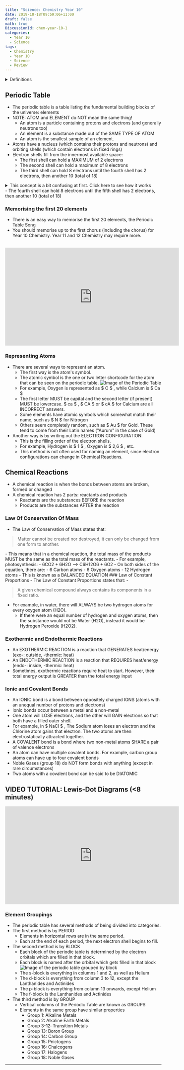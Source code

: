 ```yaml
---
title: "Science: Chemistry Year 10"
date: 2019-10-18T09:59:06+11:00
draft: false
math: true
DiscussionId: chem-year-10-1
categories:
  - Year 10
  - Science
tags:
  - Chemistry
  - Year 10
  - Science
  - Review
---
```


<details>
<summary> Definitions </summary>

- Ion: An atom which is electrostatically charged
- Cation: Positively Charged ion
- Anion: Negatively Charged ion
- Valence shell: Outermost electron shell
- Octet: 8 electrons in the valence shell (2 if the element is Hydrogen or Helium)
- Catalyst: something that causes and/or speeds up chemical reactions
- Proton: positively charged hadron
- Neutron: neutral hadron
- Electron: negatively charged lepton
- exothermic: emits heat
- endothermic: absorbs heat
- Atomic number: number of protons
- Atomic mass: number of protons + number of neutrons
- Neutralisation: mixing an acid and a base to create water
- Corrosion: a gas or liquid chemically attacking an exposed surface
- Combustion: exothermic reaction between a fuel and oxidiser, which produces heat, light and gaseous products
- decomposition: when a single compound breaks down into two or more compounds
- oxidisation: corrosion reaction where the gas/liquid is Oxygen (O)
- Precipitation: formation of an insoluble solid when two soluble solutions are combined (product is known as a precipitate)
- Acid-Metal reaction: when an acid and metal react to produce a metallic salt and Hydrogen

</details>

## Periodic Table
- The periodic table is a table listing the fundamental building blocks of the universe: elements
- NOTE: ATOM and ELEMENT do NOT mean the same thing!
  - An atom is a particle containing protons and electrons (and generally neutrons too)
  - An element is a substance made out of the SAME TYPE OF ATOM
  - An atom is the smallest sample of an element.
- Atoms have a nucleus (which contains their protons and neutrons) and orbiting shells (which contain electrons in fixed rings)
- Electron shells fill from the innermost available space:
  - The first shell can hold a MAXIMUM of 2 electrons
  - The second shell can hold a maximum of 8 electrons
  - The third shell can hold 8 electrons until the fourth shell has 2 electrons, then another 10 (total of 18)
<details>
<summary>    This concept is a bit confusing at first. Click here to see how it works </summary>
      - In the fourth period, Potassium has an electron configuration of Potassium is  $ 2,8,8,1 $
      - Calcium is  $ 2,8,8,2 $
      - Scandium is  $ 2,8,9,2 $ . After the 4th shell has 2 electrons, they begin to fill from the 3rd shell until Zinc, which fills the third shell to its capacity of 18 ( $ 2,8,18,2 $ ).
      - After Zinc, electrons fill the outermost shell again until Krypton ( $ 2,8,18,8 $ ), after which the fifth shell starts filling.
      - This trend occurs for shells 3/4 and 4/5.
</details>
  - The fourth shell can hold 8 electrons until the fifth shell has 2 electrons, then another 10 (total of 18)

### Memorising the first 20 elements
- There is an easy way to memorise the first 20 elements, the Periodic Table Song
- You should memorise up to the first chorus (including the chorus) for Year 10 Chemistry. Year 11 and 12 Chemistry may require more.
<br>
<iframe width="560" height="315" src="https://www.youtube.com/embed/rz4Dd1I_fX0" frameborder="0" allow="accelerometer; autoplay; encrypted-media; gyroscope; picture-in-picture" allowfullscreen></iframe>

### Representing Atoms
- There are several ways to represent an atom.
  - The first way is the atom's symbol.
  - The atomic symbol is the one or two letter shortcode for the atom that can be seen on the periodic table.
![Image of the Periodic Table](https://upload.wikimedia.org/wikipedia/commons/2/2e/Simple_Periodic_Table_Chart-en.svg)
  - For example, Oxygen is represented as  $ O $ , while Calcium is  $ Ca $
  - The first letter MUST be capital and the second letter (if present) MUST be lowercase.  $ ca $ ,  $ CA $  or  $ cA $  for Calcium are all INCORRECT answers.
  - Some elements have atomic symbols which somewhat match their name, such as  $ N $  for Nitrogen
  - Others seem completely random, such as  $ Au $  for Gold. These tend to come from their Latin names ("Aurum" in the case of Gold)
- Another way is by writing out the ELECTRON CONFIGURATION.
  - This is the filling order of the electron shells.
  - For example, Hydrogen is  $ 1 $ , Oxygen is  $ 2,6 $ , etc.
  - This method is not often used for naming an element, since electron configurations can change in Chemical Reactions.

## Chemical Reactions
- A chemical reaction is when the bonds between atoms are broken, formed or changed
- A chemical reaction has 2 parts: reactants and products
  - Reactants are the substances BEFORE the reaction
  - Products are the substances AFTER the reaction
### Law Of Conservation Of Mass
- The Law of Conservation of Mass states that:
<blockquote>Matter cannot be created nor destroyed, it can only be changed from one form to another.</blockquote>
- This means that in a chemical reaction, the total mass of the products MUST be the same as the total mass of the reactants.
- For example, photosynthesis:
  - 6CO2 + 6H2O —> C6H12O6 + 6O2
  - On both sides of the equation, there are:
    - 6 Carbon atoms
    - 6 Oxygen atoms
    - 12 Hydrogen atoms
  - This is known as a BALANCED EQUATION
### Law of Constant Proportions
- The Law of Constant Proportions states that:
- <blockquote>A given chemical compound always contains its components in a fixed ratio.</blockquote>

- For example, in water, there will ALWAYS be two hydrogen atoms for every oxygen atom (H2O).
  - If there were an equal number of hydrogen and oxygen atoms, then the substance would not be Water (H2O), instead it would be Hydrogen Peroxide (H2O2).
### Exothermic and Endothermic Reactions
- An EXOTHERMIC REACTION is a reaction that GENERATES heat/energy (exo-: outside, -thermic: heat)
- An ENDOTHERMIC REACTION is a reaction that REQUIRES heat/energy (endo-: inside, -thermic: heat)
- Sometimes, exothermic reactions require heat to start. However, their total energy output is GREATER than the total energy input
### Ionic and Covalent Bonds
- An IONIC bond is a bond between oppositely charged IONS (atoms with an unequal number of protons and electrons)
- Ionic bonds occur between a metal and a non-metal
- One atom will LOSE electrons, and the other will GAIN electrons so that both have a filled outer shell.
- For example, in  $ NaCl $ , The Sodium atom loses an electron and the Chlorine atom gains that electron. The two atoms are then electrostatically attracted together.
- A COVALENT bond is a bond where two non-metal atoms SHARE a pair of valence electrons
- An atom can have multiple covalent bonds. For example, carbon group atoms can have up to four covalent bonds
- Noble Gases (group 18) do NOT form bonds with anything (except in rare circumstances)
- Two atoms with a covalent bond can be said to be DIATOMIC

## VIDEO TUTORIAL: Lewis-Dot Diagrams (<8 minutes)
<iframe width="560" height="315" src="https://www.youtube.com/embed/cIuXl7o6mAw" frameborder="0" allow="accelerometer; autoplay; encrypted-media; gyroscope; picture-in-picture" allowfullscreen></iframe>

### Element Groupings
- The periodic table has several methods of being divided into categories.
- The first method is by PERIOD
  - Elements in horizontal rows are in the same period.
  - Each at the end of each period, the next electron shell begins to fill.
- The second method is by BLOCK
  - Each block of the periodic table is determined by the electron orbitals which are filled in that block.
  - Each block is named after the orbital which gets filled in that block
![Image of the periodic table grouped by block](https://www.thoughtco.com/thmb/4QQYiqawXiYyXmWWmORUW5T_zQI=/690x391/filters:fill(auto,1)/ecblocks-56a129535f9b58b7d0bc9f2e.jpg)
  - The s-block is everything in columns 1 and 2, as well as Helium
  - The d-block is everything from column 3 to 12, except the Lanthanides and Actinides
  - The p-block is everything from column 13 onwards, except Helium
  - The f-block is the Lanthanides and Actinides
- The third method is by GROUP
  - Vertical columns of the Periodic Table are known as GROUPS
  - Elements in the same group have similar properties
    - Group 1: Alkaline Metals
    - Group 2: Alkaline Earth Metals
    - Group 3-12: Transition Metals
    - Group 13: Boron Group
    - Group 14: Carbon Group
    - Group 15: Pnictogens
    - Group 16: Chalcogens
    - Group 17: Halogens
    - Group 18: Noble Gases
</p><hr>
